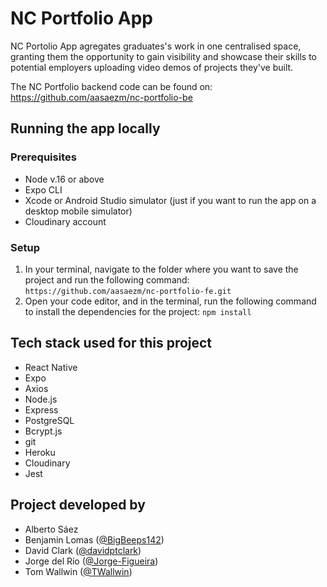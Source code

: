 # NC Portfolio App

NC Portolio App agregates graduates's work in one centralised space, granting them the opportunity to gain visibility and showcase their skills to potential employers uploading video demos of projects they've built. 

The NC Portfolio backend code can be found on: https://github.com/aasaezm/nc-portfolio-be

## Running the app locally

### Prerequisites
* Node v.16 or above
* Expo CLI
* Xcode or Android Studio simulator (just if you want to run the app on a desktop mobile simulator)
* Cloudinary account

### Setup
1. In your terminal, navigate to the folder where you want to save the project and run the following command:
 `https://github.com/aasaezm/nc-portfolio-fe.git`
2. Open your code editor, and in the terminal, run the following command to install the dependencies for the project:
`npm install`





## Tech stack used for this project
* React Native
* Expo
* Axios
* Node.js
* Express
* PostgreSQL
* Bcrypt.js
* git
* Heroku
* Cloudinary
* Jest

## Project developed by 

* Alberto Sáez
* Benjamin Lomas ([@BigBeeps142](https://github.com/BigBeeps142))
* David Clark ([@davidptclark](https://github.com/davidptclark))
* Jorge del Río ([@Jorge-Figueira](https://github.com/Jorge-Figueira))
* Tom Wallwin ([@TWallwin](https://github.com/TWallwin))

